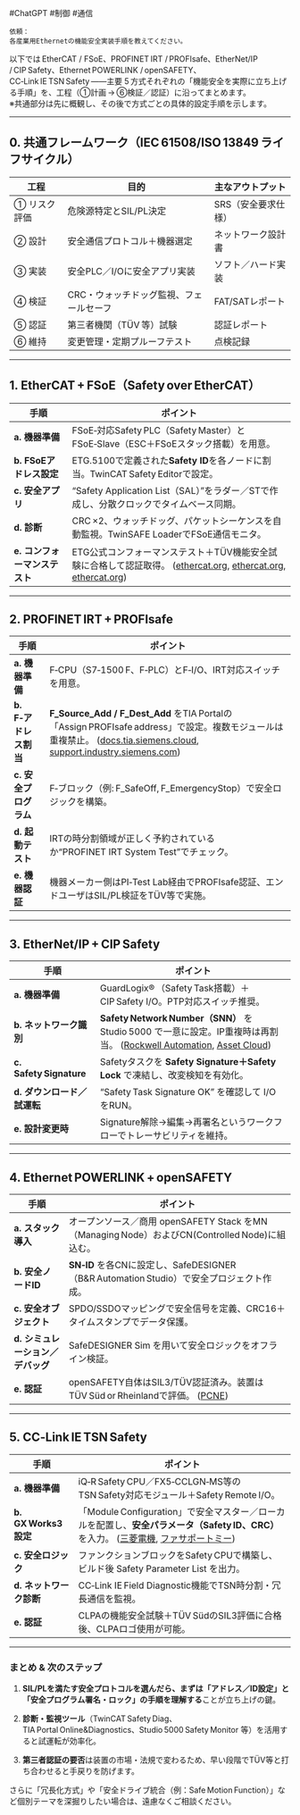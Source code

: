 #ChatGPT #制御 #通信

```
依頼：
各産業用Ethernetの機能安全実装手順を教えてください。
```

以下では EtherCAT / FSoE、PROFINET IRT / PROFIsafe、EtherNet/IP / CIP Safety、Ethernet POWERLINK / openSAFETY、CC‑Link IE TSN Safety ――主要 5 方式それぞれの「機能安全を実際に立ち上げる手順」を、工程（①計画 → ⑥検証／認証）に沿ってまとめます。  
※共通部分は先に概観し、その後で方式ごとの具体的設定手順を示します。

---

## 0. 共通フレームワーク（IEC 61508/ISO 13849 ライフサイクル）

| 工程      | 目的                    | 主なアウトプット    |
| ------- | --------------------- | ----------- |
| ① リスク評価 | 危険源特定とSIL/PL決定        | SRS（安全要求仕様） |
| ② 設計    | 安全通信プロトコル＋機器選定        | ネットワーク設計書   |
| ③ 実装    | 安全PLC／I/Oに安全アプリ実装     | ソフト／ハード実装   |
| ④ 検証    | CRC・ウォッチドッグ監視、フェールセーフ | FAT/SATレポート |
| ⑤ 認証    | 第三者機関（TÜV 等）試験        | 認証レポート      |
| ⑥ 維持    | 変更管理・定期プルーフテスト        | 点検記録        |

---

## 1. EtherCAT + FSoE（Safety over EtherCAT）

|手順|ポイント|
|---|---|
|**a. 機器準備**|FSoE‑対応Safety PLC（Safety Master）とFSoE‑Slave（ESC＋FSoEスタック搭載）を用意。|
|**b. FSoEアドレス設定**|ETG.5100で定義された**Safety ID**を各ノードに割当。TwinCAT Safety Editorで設定。|
|**c. 安全アプリ**|“Safety Application List（SAL）”をラダー／STで作成し、分散クロックでタイムベース同期。|
|**d. 診断**|CRC ×2、ウォッチドッグ、パケットシーケンスを自動監視。TwinSAFE LoaderでFSoE通信モニタ。|
|**e. コンフォーマンステスト**|ETG公式コンフォーマンステスト＋TÜV機能安全試験に合格して認証取得。 ([ethercat.org](https://www.ethercat.org/download/documents/Safety-over-EtherCAT_Introduction.pdf?utm_source=chatgpt.com "[PDF] Safety over EtherCAT (FSoE) Introduction"), [ethercat.org](https://www.ethercat.org/download/documents/safety_over_ethercat_overview.pdf?utm_source=chatgpt.com "[PDF] Safety over EtherCAT (FSoE) Introduction and Overview"), [ethercat.org](https://www.ethercat.org/en/safety.html?utm_source=chatgpt.com "Safety over EtherCAT (FSoE)"))|

---

## 2. PROFINET IRT + PROFIsafe

|手順|ポイント|
|---|---|
|**a. 機器準備**|F‑CPU（S7‑1500 F、F‑PLC）とF‑I/O、IRT対応スイッチを用意。|
|**b. F‑アドレス割当**|**F_Source_Add / F_Dest_Add** をTIA Portalの「Assign PROFIsafe address」で設定。複数モジュールは重複禁止。 ([docs.tia.siemens.cloud](https://docs.tia.siemens.cloud/r/en-us/v20/simatic-safety-configuring-and-programming/configuring/assigning-a-profisafe-address-of-the-f-i/os-with-simatic-safety/assign-profisafe-address?utm_source=chatgpt.com "Assign PROFIsafe address - Safety"), [support.industry.siemens.com](https://support.industry.siemens.com/cs/attachments/109748466/109748466_F_Taufe_en.pdf?utm_source=chatgpt.com "[PDF] Assignment of PROFIsafe Addresses via User Program - Support"))|
|**c. 安全プログラム**|F‑ブロック（例: F_SafeOff, F_EmergencyStop）で安全ロジックを構築。|
|**d. 起動テスト**|IRTの時分割領域が正しく予約されているか“PROFINET IRT System Test”でチェック。|
|**e. 機器認証**|機器メーカー側はPI‑Test Lab経由でPROFIsafe認証、エンドユーザはSIL/PL検証をTÜV等で実施。|

---

## 3. EtherNet/IP + CIP Safety

|手順|ポイント|
|---|---|
|**a. 機器準備**|GuardLogix® （Safety Task搭載）＋CIP Safety I/O。PTP対応スイッチ推奨。|
|**b. ネットワーク識別**|**Safety Network Number（SNN）** を Studio 5000 で一意に設定。IP重複時は再割当。 ([Rockwell Automation](https://literature.rockwellautomation.com/idc/groups/literature/documents/rm/1756-rm093_-en-p.pdf?utm_source=chatgpt.com "[PDF] GuardLogix Controller Systems Safety Reference Manual, (1756 ..."), [Asset Cloud](https://assetcloud.roccommerce.net/files/_smcelectric/6/6/2/allen_bradley_5069_l320erms2_manual.pdf?utm_source=chatgpt.com "[PDF] Safety Reference Manual - GuardLogix 5580 and Compact ..."))|
|**c. Safety Signature**|Safetyタスクを **Safety Signature＋Safety Lock** で凍結し、改変検知を有効化。|
|**d. ダウンロード／試運転**|“Safety Task Signature OK” を確認して I/O をRUN。|
|**e. 設計変更時**|Signature解除→編集→再署名というワークフローでトレーサビリティを維持。|

---

## 4. Ethernet POWERLINK + openSAFETY

|手順|ポイント|
|---|---|
|**a. スタック導入**|オープンソース／商用 openSAFETY Stack をMN（Managing Node）およびCN(Controlled Node)に組込む。|
|**b. 安全ノードID**|**SN‑ID** を各CNに設定し、SafeDESIGNER（B&R Automation Studio）で安全プロジェクト作成。|
|**c. 安全オブジェクト**|SPDO/SSDOマッピングで安全信号を定義、CRC16＋タイムスタンプでデータ保護。|
|**d. シミュレーション／デバッグ**|SafeDESIGNER Sim を用いて安全ロジックをオフライン検証。|
|**e. 認証**|openSAFETY自体はSIL3/TÜV認証済み。装置はTÜV Süd or Rheinlandで評価。 ([PCNE](https://www.pcne.eu/article/open-safety-standard/?utm_source=chatgpt.com "Open safety standard - PCN Europe"))|

---

## 5. CC‑Link IE TSN Safety

|手順|ポイント|
|---|---|
|**a. 機器準備**|iQ‑R Safety CPU／FX5‑CCLGN‑MS等のTSN Safety対応モジュール＋Safety Remote I/O。|
|**b. GX Works3設定**|「Module Configuration」で安全マスター／ローカルを配置し、**安全パラメータ（Safety ID、CRC）** を入力。 ([三菱電機](https://www.mitsubishielectric.com/dl/fa/document/catalog/plcf/l08729/l08729b.pdf?utm_source=chatgpt.com "[PDF] Quick Start Guide CC-Link IE TSN Master/Local Module"), [ファサポートミー](https://www.fasupportme.com/portal/en/kb/articles/cc-link-ie-tsn-safety-communication-with-mr-j5g-rj-22-5-2024?utm_source=chatgpt.com "CC-Link IE TSN safety communication with MR-J5G-RJ"))|
|**c. 安全ロジック**|ファンクションブロックをSafety CPUで構築し、ビルド後 Safety Parameter List を出力。|
|**d. ネットワーク診断**|CC‑Link IE Field Diagnostic機能でTSN時分割・冗長通信を監視。|
|**e. 認証**|CLPAの機能安全試験＋TÜV SüdのSIL3評価に合格後、CLPAロゴ使用が可能。|

---

### まとめ & 次のステップ

1. **SIL/PLを満たす安全プロトコルを選んだら、まずは「アドレス／ID設定」と「安全プログラム署名・ロック」の手順を理解する**ことが立ち上げの鍵。
    
2. **診断・監視ツール**（TwinCAT Safety Diag、TIA Portal Online&Diagnostics、Studio 5000 Safety Monitor 等）を活用すると試運転が効率化。
    
3. **第三者認証の要否**は装置の市場・法規で変わるため、早い段階でTÜV等と打ち合わせると手戻りを防げます。
    

さらに「冗長化方式」や「安全ドライブ統合（例：Safe Motion Function）」など個別テーマを深掘りしたい場合は、遠慮なくご相談ください。
